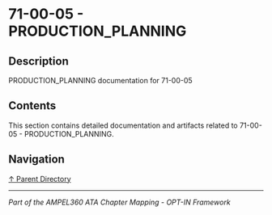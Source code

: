 # 71-00-05 - PRODUCTION_PLANNING

## Description

PRODUCTION_PLANNING documentation for 71-00-05

## Contents

This section contains detailed documentation and artifacts related to 71-00-05 - PRODUCTION_PLANNING.

## Navigation

[↑ Parent Directory](../README.md)

---

*Part of the AMPEL360 ATA Chapter Mapping - OPT-IN Framework*
